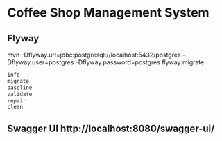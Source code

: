 # Coffee Shop Management System

## Flyway
mvn -Dflyway.url=jdbc:postgresql://localhost:5432/postgres -Dflyway.user=postgres -Dflyway.password=postgres flyway:migrate
```sh
info
migrate
baseline
validate
repair
clean
```
## Swagger UI http://localhost:8080/swagger-ui/